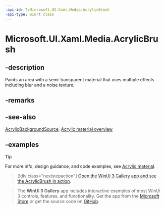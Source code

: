 ```yaml
---
-api-id: T:Microsoft.UI.Xaml.Media.AcrylicBrush
-api-type: winrt class
---
```

<!-- Class syntax.
public class AcrylicBrush : XamlCompositionBrushBase, XamlCompositionBrushBase
-->

# Microsoft.UI.Xaml.Media.AcrylicBrush

## -description

Paints an area with a semi-transparent material that uses multiple effects including blur and a noise texture.

## -remarks

## -see-also

[AcrylicBackgroundSource](acrylicbackgroundsource.md), [Acrylic material overview](/windows/apps/design/style/acrylic)

## -examples

> [!TIP]
> For more info, design guidance, and code examples, see [Acrylic material](/windows/apps/design/style/acrylic).

> [!div class="nextstepaction"]
> [Open the WinUI 3 Gallery app and see the AcrylicBrush in action](winui3gallery:/item/Acrylic).

> The **WinUI 3 Gallery** app includes interactive examples of most WinUI 3 controls, features, and functionality. Get the app from the [Microsoft Store](https://www.microsoft.com/store/productId/9P3JFPWWDZRC) or get the source code on [GitHub](https://github.com/microsoft/WinUI-Gallery).
